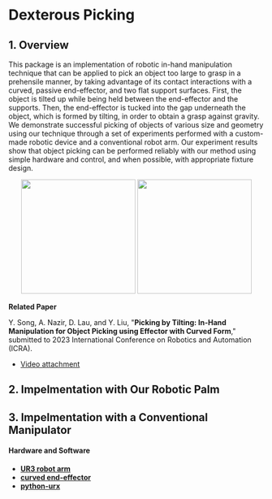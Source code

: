 # Dexterous Picking

## 1. Overview

This package is an implementation of robotic in-hand manipulation technique that can be applied to pick an object too large to grasp in a prehensile manner, by taking advantage of its contact interactions with a curved, passive end-effector, and two flat support surfaces. First, the object is tilted up while being held between the end-effector and the supports. Then, the end-effector is tucked into the gap underneath the object, which is formed by tilting, in order to obtain a grasp against gravity. We demonstrate successful picking of objects of various size and geometry using our technique through a set of experiments performed with a custom-made robotic device and a conventional robot arm. Our experiment results show that object picking can be performed reliably with our method using simple hardware and control, and when possible, with appropriate fixture design.


<p align="center">
  <img height="225" src="https://github.com/HKCLR-Manipulation/dexterous_picking/blob/main/media/our_robotic_palm.gif">
  <img height="225" src="https://github.com/HKCLR-Manipulation/dexterous_picking/blob/main/media/robot_arm.gif">
</p>


**Related Paper**

Y. Song, A. Nazir, D. Lau, and Y. Liu, "**Picking by Tilting: In-Hand Manipulation for Object Picking using Effector with Curved Form**," submitted to 2023 International Conference on Robotics and Automation (ICRA).
* [Video attachment](https://drive.google.com/file/d/1GR5UTZ1pRyEswY5hhTyq1UvXdeuAgBqq/view?usp=sharing)


## 2. Impelmentation with Our Robotic Palm


## 3. Impelmentation with a Conventional Manipulator

#### Hardware and Software
* [**UR3 robot arm**](https://www.universal-robots.com/products/ur3-robot/)
* [**curved end-effector**](https://github.com/HKCLR-Manipulation/dexterous_picking/blob/main/stl/curved_effector.stl)
* [**python-urx**](https://github.com/jkur/python-urx)

